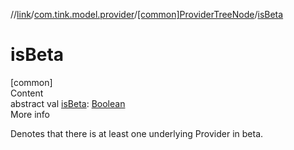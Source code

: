 //[link](../../index.md)/[com.tink.model.provider](../index.md)/[[common]ProviderTreeNode](index.md)/[isBeta](is-beta.md)



# isBeta  
[common]  
Content  
abstract val [isBeta](is-beta.md): [Boolean](https://kotlinlang.org/api/latest/jvm/stdlib/kotlin/-boolean/index.html)  
More info  


Denotes that there is at least one underlying Provider in beta.

  




